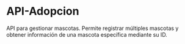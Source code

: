 # API-Adopcion
API para gestionar mascotas. Permite registrar múltiples mascotas y obtener información de una mascota específica mediante su ID.
